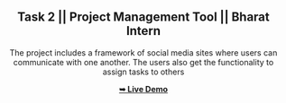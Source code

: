 <div align="center">
  
  <br />
  <h2 align="center">Task 2 || Project Management Tool  || Bharat Intern</h2>
The project includes a framework of social
media sites where users can communicate
with one another. The users also get the
functionality to assign tasks to others

  <a href="https://mohitpandey0.github.io/Project-Management-Tool.github.io/"><strong>➥ Live Demo</strong></a>

</div>


